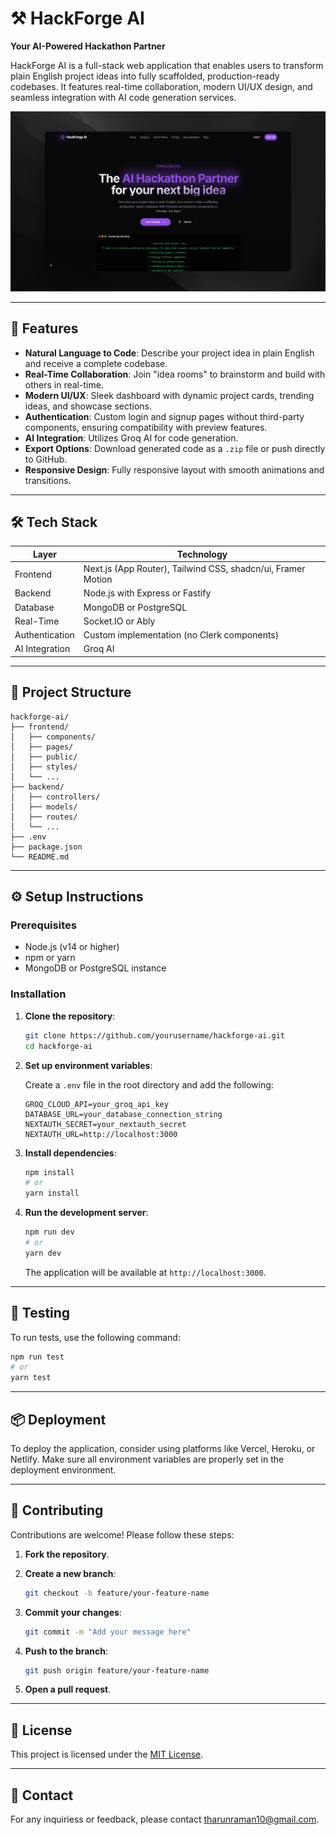 

# ⚒️ HackForge AI

**Your AI-Powered Hackathon Partner**

HackForge AI is a full-stack web application that enables users to transform plain English project ideas into fully scaffolded, production-ready codebases. It features real-time collaboration, modern UI/UX design, and seamless integration with AI code generation services.

![HackForge AI Banner](./public/images/hackforgeai-banner.png)


---

## 🚀 Features

- **Natural Language to Code**: Describe your project idea in plain English and receive a complete codebase.
- **Real-Time Collaboration**: Join "idea rooms" to brainstorm and build with others in real-time.
- **Modern UI/UX**: Sleek dashboard with dynamic project cards, trending ideas, and showcase sections.
- **Authentication**: Custom login and signup pages without third-party components, ensuring compatibility with preview features.
- **AI Integration**: Utilizes Groq AI for code generation.
- **Export Options**: Download generated code as a `.zip` file or push directly to GitHub.
- **Responsive Design**: Fully responsive layout with smooth animations and transitions.

---

## 🛠️ Tech Stack

| Layer          | Technology                                      |
|----------------|-------------------------------------------------|
| Frontend       | Next.js (App Router), Tailwind CSS, shadcn/ui, Framer Motion |
| Backend        | Node.js with Express or Fastify                 |
| Database       | MongoDB or PostgreSQL                           |
| Real-Time      | Socket.IO or Ably                               |
| Authentication | Custom implementation (no Clerk components)    |
| AI Integration | Groq AI                                         |

---

## 📁 Project Structure

```
hackforge-ai/
├── frontend/
│   ├── components/
│   ├── pages/
│   ├── public/
│   ├── styles/
│   └── ...
├── backend/
│   ├── controllers/
│   ├── models/
│   ├── routes/
│   └── ...
├── .env
├── package.json
└── README.md
```

---

## ⚙️ Setup Instructions

### Prerequisites

- Node.js (v14 or higher)
- npm or yarn
- MongoDB or PostgreSQL instance

### Installation

1. **Clone the repository**:

   ```bash
   git clone https://github.com/yourusername/hackforge-ai.git
   cd hackforge-ai
   ```

2. **Set up environment variables**:

   Create a `.env` file in the root directory and add the following:

   ```env
   GROQ_CLOUD_API=your_groq_api_key
   DATABASE_URL=your_database_connection_string
   NEXTAUTH_SECRET=your_nextauth_secret
   NEXTAUTH_URL=http://localhost:3000
   ```

3. **Install dependencies**:

   ```bash
   npm install
   # or
   yarn install
   ```

4. **Run the development server**:

   ```bash
   npm run dev
   # or
   yarn dev
   ```

   The application will be available at `http://localhost:3000`.

---

## 🧪 Testing

To run tests, use the following command:

```bash
npm run test
# or
yarn test
```

---

## 📦 Deployment

To deploy the application, consider using platforms like Vercel, Heroku, or Netlify. Make sure all environment variables are properly set in the deployment environment.

---

## 🤝 Contributing

Contributions are welcome! Please follow these steps:

1. **Fork the repository**.
2. **Create a new branch**:

   ```bash
   git checkout -b feature/your-feature-name
   ```

3. **Commit your changes**:

   ```bash
   git commit -m "Add your message here"
   ```

4. **Push to the branch**:

   ```bash
   git push origin feature/your-feature-name
   ```

5. **Open a pull request**.

---

## 📄 License

This project is licensed under the [MIT License](LICENSE).

---

## 📧 Contact

For any inquiriess or feedback, please contact [tharunraman10@gmail.com](mailto:tharunraman10@gmail.com).


